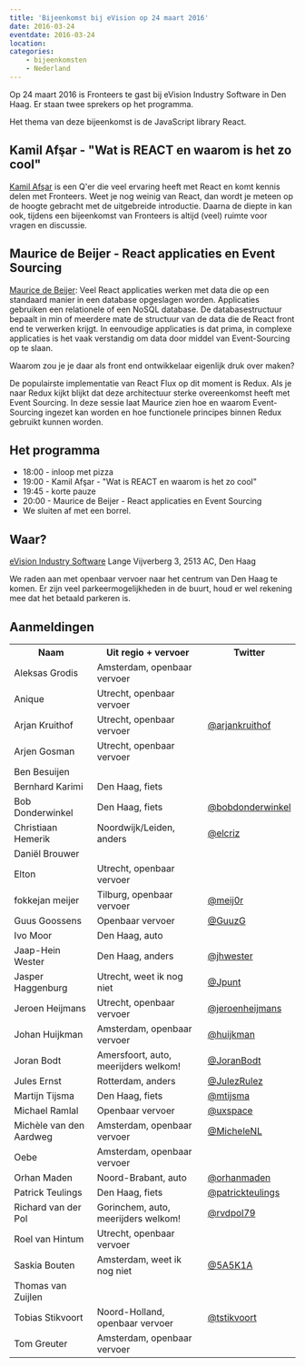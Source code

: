 ```yaml
---
title: 'Bijeenkomst bij eVision op 24 maart 2016'
date: 2016-03-24
eventdate: 2016-03-24
location:
categories:
    - bijeenkomsten
    - Nederland
---
```


Op 24 maart 2016 is Fronteers te gast bij eVision Industry Software in Den Haag. Er staan twee sprekers op het programma.

Het thema van deze bijeenkomst is de JavaScript library React.

## Kamil Afşar - "Wat is REACT en waarom is het zo cool"

[Kamil Afşar](https://twitter.com/kamilafsar) is een Q'er die veel ervaring heeft met React en komt kennis delen met Fronteers. Weet je nog weinig van React, dan wordt je meteen op de hoogte gebracht met de uitgebreide introductie. Daarna de diepte in kan ook, tijdens een bijeenkomst van Fronteers is altijd (veel) ruimte voor vragen en discussie.

## Maurice de Beijer - React applicaties en Event Sourcing

[Maurice de Beijer](https://twitter.com/mauricedb): Veel React applicaties werken met data die op een standaard manier in een database opgeslagen worden. Applicaties gebruiken een relationele of een NoSQL database. De databasestructuur bepaalt in min of meerdere mate de structuur van de data die de React front end te verwerken krijgt. In eenvoudige applicaties is dat prima, in complexe applicaties is het vaak verstandig om data door middel van Event-Sourcing op te slaan.

Waarom zou je je daar als front end ontwikkelaar eigenlijk druk over maken?

De populairste implementatie van React Flux op dit moment is Redux. Als je naar Redux kijkt blijkt dat deze architectuur sterke overeenkomst heeft met Event Sourcing. In deze sessie laat Maurice zien hoe en waarom Event-Sourcing ingezet kan worden en hoe functionele principes binnen Redux gebruikt kunnen worden.

## Het programma

-   18:00 - inloop met pizza
-   19:00 - Kamil Afşar - "Wat is REACT en waarom is het zo cool"
-   19:45 - korte pauze
-   20:00 - Maurice de Beijer - React applicaties en Event Sourcing
-   We sluiten af met een borrel.

## Waar?

[eVision Industry Software](https://www.evision-software.com/)
Lange Vijverberg 3, 2513 AC, Den Haag

We raden aan met openbaar vervoer naar het centrum van Den Haag te komen. Er zijn veel parkeermogelijkheden in de buurt, houd er wel rekening mee dat het betaald parkeren is.

## Aanmeldingen

<table>
<tr>
<th scope="col">Naam</th>
<th scope="col">Uit regio + vervoer</th>
<th scope="col">Twitter</th>
</tr>
<tr>
<td>Aleksas Grodis</td>
<td>Amsterdam, openbaar vervoer</td>
<td></td>
</tr>
<tr>
<td>Anique</td>
<td>Utrecht, openbaar vervoer</td>
<td></td>
</tr>
<tr>
<td>Arjan Kruithof</td>
<td>Utrecht, openbaar vervoer</td>
<td><a href="https://twitter.com/arjankruithof" rel="nofollow">@arjankruithof</a></td>
</tr>
<tr>
<td>Arjen Gosman</td>
<td>Utrecht, openbaar vervoer</td>
<td></td>
</tr>
<tr>
<td>Ben Besuijen</td>
<td></td>
<td></td>
</tr>
<tr>
<td>Bernhard Karimi</td>
<td>Den Haag, fiets</td>
<td></td>
</tr>
<tr>
<td>Bob Donderwinkel</td>
<td>Den Haag, fiets</td>
<td><a href="https://twitter.com/bobdonderwinkel" rel="nofollow">@bobdonderwinkel</a></td>
</tr>
<tr>
<td>Christiaan Hemerik</td>
<td>Noordwijk/Leiden, anders</td>
<td><a href="https://twitter.com/elcriz" rel="nofollow">@elcriz</a></td>
</tr>
<tr>
<td>Daniël Brouwer</td>
<td></td>
<td></td>
</tr>
<tr>
<td>Elton</td>
<td>Utrecht, openbaar vervoer</td>
<td></td>
</tr>
<tr>
<td>fokkejan meijer</td>
<td>Tilburg, openbaar vervoer</td>
<td><a href="https://twitter.com/meij0r" rel="nofollow">@meij0r</a></td>
</tr>
<tr>
<td>Guus Goossens</td>
<td>Openbaar vervoer</td>
<td><a href="https://twitter.com/GuuzG" rel="nofollow">@GuuzG</a></td>
</tr>
<tr>
<td>Ivo Moor</td>
<td>Den Haag, auto</td>
<td></td>
</tr>
<tr>
<td>Jaap-Hein Wester</td>
<td>Den Haag, anders</td>
<td><a href="https://twitter.com/jhwester" rel="nofollow">@jhwester</a></td>
</tr>
<tr>
<td>Jasper Haggenburg </td>
<td>Utrecht, weet ik nog niet</td>
<td><a href="https://twitter.com/Jpunt" rel="nofollow">@Jpunt</a></td>
</tr>
<tr>
<td>Jeroen Heijmans</td>
<td>Utrecht, openbaar vervoer</td>
<td><a href="https://twitter.com/jeroenheijmans" rel="nofollow">@jeroenheijmans</a></td>
</tr>
<tr>
<td>Johan Huijkman</td>
<td>Amsterdam, openbaar vervoer</td>
<td><a href="https://twitter.com/huijkman" rel="nofollow">@huijkman</a></td>
</tr>
<tr>
<td>Joran Bodt</td>
<td>Amersfoort, auto, meerijders welkom!</td>
<td><a href="https://twitter.com/JoranBodt" rel="nofollow">@JoranBodt</a></td>
</tr>
<tr>
<td>Jules Ernst</td>
<td>Rotterdam, anders</td>
<td><a href="https://twitter.com/JulezRulez" rel="nofollow">@JulezRulez</a></td>
</tr>
<tr>
<td>Martijn Tijsma</td>
<td>Den Haag, fiets</td>
<td><a href="https://twitter.com/mtijsma" rel="nofollow">@mtijsma</a></td>
</tr>
<tr>
<td>Michael Ramlal</td>
<td>Openbaar vervoer</td>
<td><a href="https://twitter.com/uxspace" rel="nofollow">@uxspace</a></td>
</tr>
<tr>
<td>Michèle van den Aardweg</td>
<td>Amsterdam, openbaar vervoer</td>
<td><a href="https://twitter.com/MicheleNL" rel="nofollow">@MicheleNL</a></td>
</tr>
<tr>
<td>Oebe</td>
<td>Amsterdam, openbaar vervoer</td>
<td></td>
</tr>
<tr>
<td>Orhan Maden</td>
<td>Noord-Brabant, auto</td>
<td><a href="https://twitter.com/orhanmaden" rel="nofollow">@orhanmaden</a></td>
</tr>
<tr>
<td>Patrick Teulings</td>
<td>Den Haag, fiets</td>
<td><a href="https://twitter.com/patrickteulings" rel="nofollow">@patrickteulings</a></td>
</tr>
<tr>
<td>Richard van der Pol</td>
<td>Gorinchem, auto, meerijders welkom!</td>
<td><a href="https://twitter.com/rvdpol79" rel="nofollow">@rvdpol79</a></td>
</tr>
<tr>
<td>Roel van Hintum</td>
<td>Utrecht, openbaar vervoer</td>
<td></td>
</tr>
<tr>
<td>Saskia Bouten</td>
<td>Amsterdam, weet ik nog niet</td>
<td><a href="https://twitter.com/5A5K1A" rel="nofollow">@5A5K1A</a></td>
</tr>
<tr>
<td>Thomas van Zuijlen</td>
<td></td>
<td></td>
</tr>
<tr>
<td>Tobias Stikvoort</td>
<td>Noord-Holland, openbaar vervoer</td>
<td><a href="https://twitter.com/tstikvoort" rel="nofollow">@tstikvoort</a></td>
</tr>
<tr>
<td>Tom Greuter</td>
<td>Amsterdam, openbaar vervoer</td>
<td></td>
</tr>
</table>
